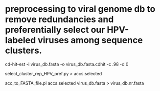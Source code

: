 # preprocessing to viral genome db to remove redundancies and preferentially select our HPV-labeled viruses among sequence clusters.

cd-hit-est -i virus_db.fasta -o virus_db.fasta.cdhit -c .98 -d 0 

select_cluster_rep_HPV_pref.py > accs.selected

acc_to_FASTA_file.pl accs.selected virus_db.fasta > virus_db.nr.fasta

